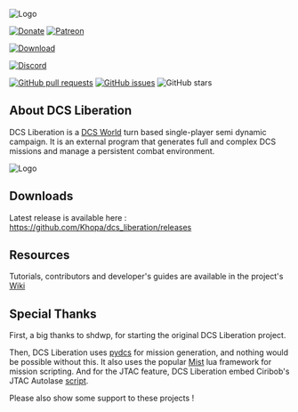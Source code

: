 ![Logo](https://i.imgur.com/c2k18E1.png)

[![Donate](https://img.shields.io/badge/Donate-PayPal-green.svg)](https://www.paypal.com/paypalme/KhopaDCSL)
[![Patreon](https://img.shields.io/badge/patreon-become%20a%20patron-orange?logo=patreon)](https://patreon.com/khopa)

[![Download](https://img.shields.io/github/downloads/khopa/dcs_liberation/total?label=Download)](https://github.com/Khopa/dcs_liberation/releases)

[![Discord](https://img.shields.io/discord/595702951800995872?label=Discord&logo=discord)](https://discord.gg/bKrtrkJ)

[![GitHub pull requests](https://img.shields.io/github/issues-pr/khopa/dcs_liberation)](https://github.com/Khopa/dcs_liberation)
[![GitHub issues](https://img.shields.io/github/issues/khopa/dcs_liberation)](https://github.com/Khopa/dcs_liberation/issues)
![GitHub stars](https://img.shields.io/github/stars/khopa/dcs_liberation?style=social)

## About DCS Liberation
DCS Liberation is a [DCS World](https://www.digitalcombatsimulator.com/en/products/world/) turn based single-player semi dynamic campaign. 
It is an external program that generates full and complex DCS missions and manage a persistent combat environment.  

![Logo](https://imgur.com/B6tvlBJ.png)

## Downloads

Latest release is available here : https://github.com/Khopa/dcs_liberation/releases

## Resources

Tutorials, contributors and developer's guides are available in the project's [Wiki](https://github.com/Khopa/dcs_liberation/wiki/)

## Special Thanks

First, a big thanks to shdwp, for starting the original DCS Liberation project. 

Then, DCS Liberation uses [pydcs](http://github.com/pydcs/dcs) for mission generation, and nothing would be possible without this.
It also uses the popular [Mist](https://github.com/mrSkortch/MissionScriptingTools) lua framework for mission scripting.
And for the JTAC feature, DCS Liberation embed Ciribob's JTAC Autolase [script](https://github.com/ciribob/DCS-JTACAutoLaze).

Please also show some support to these projects ! 
